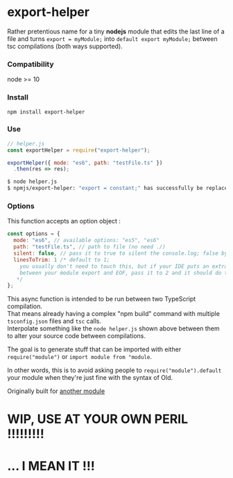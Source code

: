 # export-helper  

Rather pretentious name for a tiny **nodejs** module that edits the last line of a file and turns `export = myModule;` into `default export myModule;` between tsc compilations (both ways supported).  

### Compatibility
node >= 10  

### Install  
`npm install export-helper`  

### Use  
```javascript
// helper.js
const exportHelper = require("export-helper");

exportHelper({ mode: "es6", path: "testFile.ts" })
  .then(res => res);
```  

```bash
$ node helper.js
$ npmjs/export-helper: "export = constant;" has successfully be replaced by "export default constant;" (testFile.ts)
```  
### Options
This function accepts an option object : 
```javascript
const options = { 
  mode: "es6", // available options: "es5", "es6"
  path: "testFile.ts", // path to file (no need ./)
  silent: false, // pass it to true to silent the console.log; false by default
  linesToTrim: 1 /* default to 1;
    you usually don't need to touch this, but if your IDE puts an extra blank line 
    between your module export and EOF, pass it to 2 and it should do the trick.
   */
};
```  

This async function is intended to be run between two TypeScript compilation.  
That means already having a complex "npm build" command with multiple `tsconfig.json` files and `tsc` calls.  
Interpolate something like the `node helper.js` shown above between them to alter your source code between compilations.  
  
The goal is to generate stuff that can be imported with either `require("module")` or `import module from "module`.  
  
In other words, this is to avoid asking people to `require("module").default` your module when they're just fine with the syntax of Old.  
  
Originally built for [another module](https://github.com/TheRealBarenziah/imgbb-uploader/blob/master/tsconfig-cjs.json)

# WIP, USE AT YOUR OWN PERIL !!!!!!!!!
# ... I MEAN IT !!!